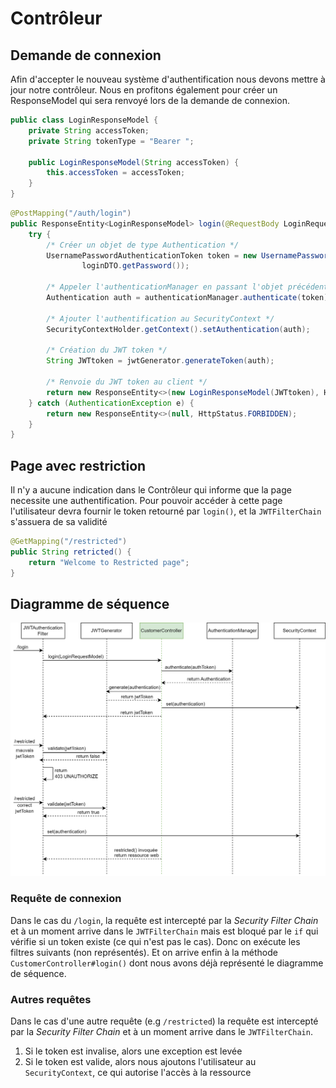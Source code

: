 # Contrôleur

## Demande de connexion
Afin d'accepter le nouveau système d'authentification nous devons mettre à jour notre contrôleur. Nous en profitons également pour créer un ResponseModel qui sera renvoyé lors de la demande de connexion.

```java
public class LoginResponseModel {
    private String accessToken;
    private String tokenType = "Bearer ";

    public LoginResponseModel(String accessToken) {
        this.accessToken = accessToken;
    }
}
```


```java
@PostMapping("/auth/login")
public ResponseEntity<LoginResponseModel> login(@RequestBody LoginRequestModel loginDTO) {
    try {
        /* Créer un objet de type Authentication */
        UsernamePasswordAuthenticationToken token = new UsernamePasswordAuthenticationToken(loginDTO.getEmail(),
                loginDTO.getPassword());

        /* Appeler l'authenticationManager en passant l'objet précédent */        
        Authentication auth = authenticationManager.authenticate(token);

        /* Ajouter l'authentification au SecurityContext */
        SecurityContextHolder.getContext().setAuthentication(auth);

        /* Création du JWT token */
        String JWTtoken = jwtGenerator.generateToken(auth);

        /* Renvoie du JWT token au client */
        return new ResponseEntity<>(new LoginResponseModel(JWTtoken), HttpStatus.OK);
    } catch (AuthenticationException e) {
        return new ResponseEntity<>(null, HttpStatus.FORBIDDEN);
    }
}
```

## Page avec restriction

Il n'y a aucune indication dans le Contrôleur qui informe que la page necessite une authentification. Pour pouvoir accéder à cette page l'utilisateur devra fournir le token retourné par `login()`, et la `JWTFilterChain` s'assuera de sa validité

```java
@GetMapping("/restricted")
public String retricted() {
    return "Welcome to Restricted page";
}
```

## Diagramme de séquence


![](Images/../../Images/JWT_fonctionnement.png)

### Requête de connexion
Dans le cas du `/login`, la requête est intercepté par la *Security Filter Chain* et à un moment arrive dans le `JWTFilterChain` mais est bloqué par le `if` qui vérifie si un token existe (ce qui n'est pas le cas). Donc on exécute les filtres suivants (non représentés). Et on arrive enfin à la méthode `CustomerController#login()` dont nous avons déjà représenté le diagramme de séquence.

### Autres requêtes
Dans le cas d'une autre requête (e.g `/restricted`) la requête est intercepté par la *Security Filter Chain* et à un moment arrive dans le `JWTFilterChain`. 
1. Si le token est invalise, alors une exception est levée
2. Si le token est valide, alors nous ajoutons l'utilisateur au `SecurityContext`, ce qui autorise l'accès à la ressource

